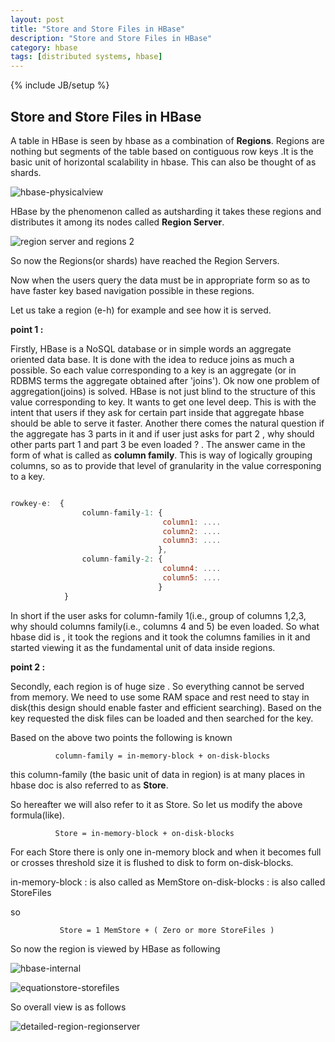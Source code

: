 ```yaml
---
layout: post
title: "Store and Store Files in HBase"
description: "Store and Store Files in HBase"
category: hbase
tags: [distributed systems, hbase]
---
```

{% include JB/setup %}

## Store and Store Files in HBase

A  table in HBase is seen by hbase as a combination of **Regions**. Regions are nothing but segments of the table 
based on contiguous row keys .It is the basic unit of horizontal scalability in hbase. 
This can also be thought of as shards.

![hbase-physicalview](https://cloud.githubusercontent.com/assets/5524260/9876535/6e80b1e8-5bd4-11e5-8b49-4f4a29400301.jpg)

HBase by the phenomenon called as autsharding it takes these regions and distributes it among its nodes called 
**Region Server**.

![region server and regions 2](https://cloud.githubusercontent.com/assets/5524260/9878258/5ebdd690-5bdf-11e5-86dc-cf8342ffeda4.jpg)

So now the Regions(or shards) have reached the Region Servers.

Now when the users query the data must be in appropriate form so as to have faster key based navigation possible
in these regions.

Let us take a region (e-h) for example and see how it is served.

**point 1 :**

Firstly, HBase is a NoSQL database or in simple words an aggregate oriented data base. It is done with the idea to reduce
joins as much a possible. So each value corresponding to a key is an aggregate (or in RDBMS terms the aggregate
obtained after 'joins'). Ok now one problem of aggregation(joins) is solved. HBase is not just blind to the structure
of this value corresponding to key. It wants to get one level deep. This is with the intent that users if 
they ask for certain part inside that aggregate hbase should be able to serve it faster. Another there comes 
the natural question if the aggregate has 3 parts in it and if user just asks for part 2 , why should other parts 
part 1 and part 3 be even loaded ? . The answer came in the form of what is called as **column family**. This 
is way of logically grouping columns, so as to provide that level of granularity in the value corresponing to 
a  key.

```javascript

rowkey-e:  {
                column-family-1: {
                                  column1: ....
                                  column2: ....
                                  column3: ....
                                 },
                column-family-2: {
                                  column4: ....
                                  column5: ....
                                 }
            }
```

In short if the user asks for column-family 1(i.e., group of columns 1,2,3, why should columns family(i.e., columns
4 and 5) be even loaded. So what hbase did is , it took the regions and it took the columns families in
it and started viewing it as the fundamental unit of data inside regions.

**point 2 :**

Secondly, each region is of huge size . So everything cannot be served from memory. We need to use some RAM space and rest
need to stay in disk(this design should enable faster and efficient searching). 
Based on the key requested the disk files can be loaded and then searched for the key.

Based on the above two points the following is known

              column-family = in-memory-block + on-disk-blocks
              

this column-family (the basic unit of data in region) is at many places in hbase doc is also referred to 
as **Store**.

So hereafter we will also refer to it as Store. So let us modify the above formula(like).

              Store = in-memory-block + on-disk-blocks
              
For each Store there is only one in-memory block and when it becomes full or crosses threshold size it is flushed
to disk to form on-disk-blocks.

in-memory-block : is also called as MemStore
on-disk-blocks : is also called StoreFiles

so

               Store = 1 MemStore + ( Zero or more StoreFiles )
               

So now the region is viewed by HBase as following

![hbase-internal](https://cloud.githubusercontent.com/assets/5524260/9876582/cdf8c05c-5bd4-11e5-9bd5-b28ce50b16d5.jpg)

![equationstore-storefiles](https://cloud.githubusercontent.com/assets/5524260/9877998/e9e106f4-5bdd-11e5-90e8-85632cc85445.jpg)


So overall view is as follows 

![detailed-region-regionserver](https://cloud.githubusercontent.com/assets/5524260/9878290/8c08f44a-5bdf-11e5-86fd-186bd896b351.jpg)




